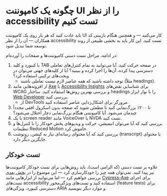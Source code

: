 # چگونه یک کامپوننت UI را از نظر accessibility تست کنیم

باید عادت کنید که هر بار روی یک کامپوننت UI کار می‌کنید — و همچنین هنگام بازبینی کد همکاران — آن را از نظر accessibility تست کنید. این کار باید به بخشی طبیعی از روند توسعه شما تبدیل شود.

در ادامه، مراحل تست دستی کامپوننت‌ها و صفحات را آورده‌ام:

<div className="styled-list">

1. با کیبورد و کلید TAB در صفحه حرکت کنید. آیا می‌توانید به تمام کنترل‌های تعاملی دسترسی پیدا کرده، آن‌ها را اجرا کرده و ببینید؟ آیا از کلیدهای جهتی می‌توان در ویجت‌های ترکیبی استفاده کرد؟  
    - توجه داشته باشید که همه عناصر لازم نیست تعاملی باشند (مثلاً headings).
2. از افزونه‌هایی مانند [Axe](https://www.deque.com/axe/devtools/) یا [Accessibility Insights](https://accessibilityinsights.io) برای شناسایی نقض‌های WCAG و بررسی بهترین روش‌ها استفاده کنید. ساختار headings را با نوار ابزار [Web Developer](https://chrispederick.com/work/web-developer/) بررسی کنید.  
    - از DevTools مرورگر برای اشکال‌زدایی عناصر استفاده کنید.
3. تا ۲۰۰٪ بزرگ‌نمایی کنید تا مطمئن شوید که صفحه بدون اسکرول افقی مجدداً چیدمان می‌شود. آیا کامپوننتی هنگام بزرگ‌نمایی دچار اختلال می‌شود؟
4. با یک screen reader مانند VoiceOver یا NVDA تست کنید.
5. بررسی کنید که آیا می‌توان انیمیشن، حرکت و ویدیوهای پخش خودکار را با کنترل‌ها و تنظیمات Reduced Motion خاموش کرد.
6. بررسی کنید که آیا محتوای رسانه‌ای نیاز به کپشن، رونوشت (transcript) یا محتوای جایگزین دیگر دارد.

</div>

## تست خودکار

علاوه بر تست دستی (که الزامی است)، باید روش‌هایی برای تست خودکار کامپوننت‌ها نیز پیدا کنید. نمی‌توان همه چیز را خودکارسازی کرد — این موضوع را در [بخش بعدی](/topics/test-automation/how-guidelines-fit) بررسی خواهیم کرد — اما می‌توانید از ابزارهایی مانند [Cypress-Axe](https://www.npmjs.com/package/cypress-axe) برای اجرای تست‌های accessibility استفاده کنید و تست‌های ویژگی‌محور (feature tests) برای دسترسی کیبورد، ویژگی‌های ARIA و موارد دیگر بنویسید.